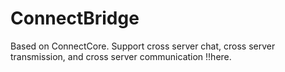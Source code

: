 # ConnectBridge
 Based on ConnectCore. Support cross server chat, cross server transmission, and cross server communication !!here.
